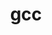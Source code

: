 ---
permalink: /engineering/projects/gcc/
project_link_name: gcc
project_url: n/a
statsAvailable: 'false'
title: gcc
---